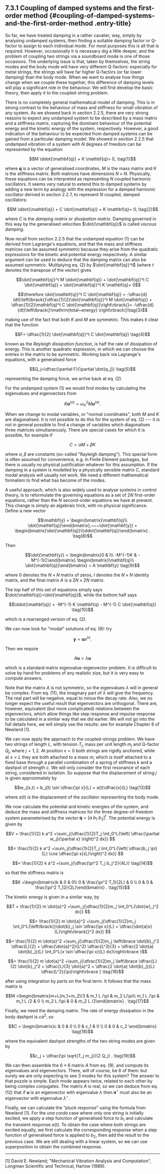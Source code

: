 ## 7.3.1 Coupling of damped systems and the first-order method {#coupling-of-damped-systems-and-the-first-order-method .entry-title}

So far, we have treated damping in a rather cavalier, way, simply by
analysing undamped systems, then finding a suitable damping factor or
Q-factor to assign to each individual mode. For most purposes this is
all that is required. However, occasionally it is necessary dig a little
deeper, and the problem of coupling two strings via a soundboard mode is
one of those occasions. The underlying issue is that, taken by
themselves, the string modes and the body mode will have very different
Q-factors: especially for metal strings, the strings will have far
higher Q-factors (or far lower damping) than the body mode. When we want
to analyse how things change when we couple these together, this
difference of damping levels will play a significant role in the
behaviour. We will first develop the basic theory, then apply it to the
coupled-string problem.

There is no completely general mathematical model of damping. This is in
strong contrast to the behaviour of mass and stiffness for small
vibration of any system. As we showed back in section 2.2.5, there are
very strong reasons to expect any undamped system to be described by a
mass matrix and a stiffness matrix, capturing the dominant behaviour of
the potential energy and the kinetic energy of the system, respectively.
However, a good indication of the behaviour to be expected from damped
systems can be gained from a particular damping model. We showed in
section 2.2.5 that undamped vibration of a system with $N$ degrees of
freedom can be represented by the equation

$$M \ddot{\mathbf{q}} + K \mathbf{q}= 0, \tag{1}$$

where $\mathbf{q}$ is a vector of generalised coordinates, $M$ is
the mass matrix and $K$ is the stiffness matrix. Both matrices have
dimensions $N \times N$. Physically, these equations can be
interpreted as representing $N$ coupled harmonic oscillators. It seems
very natural to extend this to damped systems by adding a new term by
analogy with the expression for a damped harmonic oscillator derived in
section 2.2.7, to represent $N$ coupled, damped oscillators:

$$M \ddot{\mathbf{q}} + C \dot{\mathbf{q}} + K \mathbf{q}= 0,
\tag{2}$$

where $C$ is the *damping matrix* or *dissipation matrix*. Damping
governed in this way by the generalised velocities
$\dot{\mathbf{q}}$ is called *viscous damping*.

Now recall from section 2.2.5 that the undamped equation (1) can be
derived from Lagrange's equations, and that the mass and stiffness
matrices can be assumed symmetric because they arise from the quadratic
expressions for the kinetic and potential energy respectively. A similar
argument can be used to deduce that the damping matrix can also be
assumed symmetric. Multiplying eq. (2) by $\dot{\mathbf{q}}^t$
(where $t$ denotes the transpose of the vector) gives

$$\dot{\mathbf{q}}^t M \ddot{\mathbf{q}} + \dot{\mathbf{q}}^t
C \dot{\mathbf{q}} + \dot{\mathbf{q}}^t K \mathbf{q}= 0$$

$$\therefore \dot{\mathbf{q}}^t C \dot{\mathbf{q}} =
-\dfrac{d}{dt}\left\lbrack{}\dfrac{1}{2}\dot{\mathbf{q}}^t M
\dot{\mathbf{q}} + \dfrac{1}{2}\mathbf{q}^t C
\dot{\mathbf{q}}\right\rbrack{}= -\dfrac{d}{dt}\left\lbrack{}\mathrm{total~energy} \right\rbrack{}\tag{3}$$

making use of the fact that both $K$ and $M$ are symmetric. This
makes it clear that the function

$$F= \dfrac{1}{2} \dot{\mathbf{q}}^t C \dot{\mathbf{q}}
\tag{4}$$

known as the *Rayleigh dissipation function*, is half the rate of
dissipation of energy. This is another quadratic expression, in which we
can choose the entries in the matrix to be symmetric. Working back via
Lagrange's equations, with a generalised force

$$Q_j=\dfrac{\partial F}{\partial \dot{q_j}} \tag{5}$$

representing the damping force, we arrive back at eq. (2).

For the undamped system (1) we would find modes by calculating the
eigenvalues and eigenvectors from

$$K \mathbf{u}^{(n)}=\omega_n^2 M \mathbf{u}^{(n)} .
\tag{6}$$

When we change to modal variables, or "normal coordinates", both $M$
and $K$ are diagonalised. It is not possible to do this for the system
of eq. (2) --- it is not in general possible to find a change of
variables which diagonalises three matrices simultaneously. There are
special cases for which it is possible, for example if

$$C= \alpha M + \beta K \tag{7}$$

where $\alpha, \beta$ are constants (so-called "Rayleigh damping").
This special form is often assumed for convenience, e.g. in Finite
Element packages, but there is usually no physical justification
whatever for this assumption. If the damping in a system is modelled by
a physically sensible matrix $C$, standard modal analysis will usually
not work. We need a different mathematical formalism to find what has
become of the modes.

A useful approach, which is also widely used to analyse systems in
control theory, is to reformulate the governing equations as a set of
$2N$ first-order equations, rather than the $N$ second-order
equations we have at present. This change is simply an algebraic trick,
with no physical significance. Define a new vector

$$\mathbf{y} = \begin{bmatrix}\mathbf{q}\\
\dot{\mathbf{q}}\end{bmatrix},~~~\dot{\mathbf{y}} =
\begin{bmatrix}\dot{\mathbf{q}}\\\ddot{\mathbf{q}}\end{bmatrix}
. \tag{8}$$

Then

$$\dot{\mathbf{y}} = \begin{bmatrix}0 & I\\ -M^{-1}K &
-M^{-1}C\end{bmatrix} \begin{bmatrix}\mathbf{q}\\
\dot{\mathbf{q}}\end{bmatrix} = A \mathbf{y} \tag{9}$$

where $0$ denotes the $N \times N$ matrix of zeros, $I$ denotes
the $N \times N$ identity matrix, and the final matrix $A$ is a
$2N \times 2N$ matrix.

The top half of this set of equations simply says
$\dot{\mathbf{q}}=\dot{\mathbf{q}}$, while the bottom half says

$$\ddot{\mathbf{q}} = -M^{-1} K \mathbf{q} - M^{-1} C
\dot{\mathbf{q}} \tag{10}$$

which is a rearranged version of eq. (2).

We can now look for "modal" solutions of eq. (9): try

$$\mathbf{y} = \mathbf{u} e^{\lambda t} . \tag{11}$$

Then we require

$$A \mathbf{u} = \lambda \mathbf{u} \tag{12}$$

which is a standard matrix eigenvalue-eigenvector problem. It is
difficult to solve by hand for problems of any realistic size, but it is
very easy to compute answers.

Note that the matrix $A$ is not symmetric, so the eigenvalues
$\lambda$ will in general be complex. From eq. (11), the imaginary
part of $\lambda$ will give the frequency. The real part will be
negative, equal to minus the decay rate. Also, we no longer expect the
useful result that eigenvectors are orthogonal. There are, however,
equivalent (but more complicated) relations between the eigenvectors,
which allow things like step response and impulse response to be
calculated in a similar way that we did earlier. We will not go into the
full details here, we will simply use the results: see for example
Chapter 8 of Newland \[1\].

We can now apply the approach to the coupled-strings problem. We have
two strings of length $L$, with tension $T_j$, mass per unit length
$m_j$ and Q-factor $Q_j$, where $j=1,2$. At position $x=0$ both
strings are rigidly anchored, while at $x=L$ they are both attached to
a mass $m$, which is itself attached to a fixed base through a
parallel combination of a spring of stiffness $k$ and a dashpot of
strength $c$. We will only consider the first resonance of each
string, considered in isolation. So suppose that the displacement of
string $j$ is given approximately by

$$w_j(x,t) = b_j(t) \sin \dfrac{\pi x}{L} + a(t)\dfrac{x}{L}
\tag{13}$$

where $a(t)$ is the displacement of the oscillator representing the
body mode.

We now calculate the potential and kinetic energies of the system, and
deduce the mass and stiffness matrices for the three degree-of-freedom
system parameterised by the vector $\mathbf{q} = \lbrack a~b_1~b_2\rbrack{}^t$.
The potential energy is given by

$$V = \frac{1}{2} k a^2 +\sum_j{\dfrac{1}{2}T_j \int_0^L{\left(
\dfrac{\partial w_j}{\partial x} \right)^2 dx}} $$

$$= \frac{1}{2} k a^2 +\sum_j{\dfrac{1}{2}T_j \int_0^L{\left(
\dfrac{b_j \pi}{L} \cos \dfrac{\pi x}{L}\right)^2 dx}} $$

$$= \frac{1}{2} k a^2 +\sum_j{\dfrac{\pi^2 T_j b_j^2}{4L}}
\tag{14}$$

so that the stiffness matrix is

$$K =\begin{bmatrix}k & 0 & 0\\ 0 & \frac{\pi^2 T_1}{2L} & 0
\\ 0 & 0 & \frac{\pi^2 T_12}{2L}\end{bmatrix} . \tag{15}$$

The kinetic energy is given in a similar way, by

$$T = \frac{1}{2} m \dot{a}^2 +\sum_j{\dfrac{1}{2}m_j
\int_0^L{\dot{w}_j^2 dx}} $$

$$= \frac{1}{2} m \dot{a}^2 +\sum_j{\dfrac{1}{2}m_j
\int_0^L{\left\lbrack{}\dot{b}_j \sin \dfrac{\pi x}{L} +
\dfrac{\dot{a}x}{L}\right\rbrack{}^2 dx}} $$

$$= \frac{1}{2} m \dot{a}^2 +\sum_j{\dfrac{1}{2}m_j
\left\lbrace \dot{b}_j^2 \dfrac{L}{2} + \dfrac{\dot{a}^2}{L^2}
\dfrac{L^3}{3} + \dfrac{2 \dot{a} \dot{b}_j}{L} \int_0^L{x \sin
\dfrac{\pi x}{L} dx}\right\rbrace }$$

$$= \frac{1}{2} m \dot{a}^2 +\sum_j{\dfrac{1}{2}m_j
\left\lbrace \dfrac{L}{2} \dot{b}_j^2 + \dfrac{L}{3}
\dot{a}^2 + \dfrac{2 \dot{a} \dot{b}_j}{L}
\dfrac{L^2}{\pi}\right\rbrace } \tag{16}$$

after using integration by parts on the final term. It follows that the
mass matrix is

$$M =\begin{bmatrix}m+L(m_1+m_2)/3 & m_1 L /\pi & m_2 L/\pi\\ m_1
L /\pi & m_1 L /2 & 0 \\ m_2 L /\pi & 0 & m_2 L /2\end{bmatrix} .
\tag{17}$$

Finally, we need the damping matrix. The rate of energy dissipation in
the body dashpot is $c \dot{a}^2$, so

$$C = \begin{bmatrix}c & 0 & 0 \\ 0 & c_1 & 0 \\ 0 & 0 & c_2
\end{bmatrix} \tag{18}$$

where the equivalent dashpot strengths of the two string modes are given
by

$$c_j = \dfrac{\pi \sqrt{T_j m_j}}{2 Q_j} . \tag{19}$$

We can then assemble the $6 \times 6$ matrix $A$ from eq. (9), and
compute its eigenvalues and eigenvectors. There, will of course, be 6 of
them: but surely we are only expecting to see 3 modes for this system?
The answer to that puzzle is simple. Each mode appears twice, related to
each other by being complex conjugates. The matrix $A$ is real, so we
can deduce from eq. (12) that if $\mathbf{u}$ is an eigenvector with
eigenvalue $\lambda$ then $\mathbf{u}^{\star}$ must also be an
eigenvector with eigenvalue $\lambda^{\star}$.

Finally, we can calculate the "pluck response" using the formula from
Newland \[1\]. For the *una corda* case where only one string is
initially excited, we apply a step function of generalised force to
$b_1$ and calculate the transient response $a(t)$. To obtain the
case where both strings are excited equally, we first calculate the
corresponding response when a step function of generalised force is
applied to $b_2$, then add the result to the previous case. We are
still dealing with a linear system, so we can use superposition to
obtain the combined response.

------------------------------------------------------------------------

\[1\] David E. Newland; "Mechanical Vibration Analysis and Computation",
Longman Scientific and Technical, Harlow (1989).

